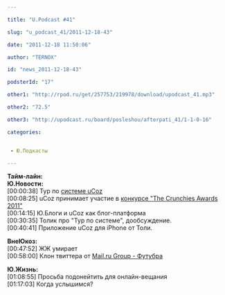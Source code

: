 ```yaml
---

title: "U.Podcast #41"

slug: "u_podcast_41/2011-12-18-43"

date: "2011-12-18 11:50:06"

author: "TERNOX"

id: "news_2011-12-18-43"

podsterId: "17"

other1: "http://rpod.ru/get/257753/219978/download/upodcast_41.mp3"

other2: "72.5"

other3: "http://upodcast.ru/board/posleshou/afterpati_41/1-1-0-16"

categories:


 - Ю.Подкасты

---
```

**Тайм-лайн:**  
**Ю.Новости:**  
\[00:00:38\] Тур по [системе uCoz](http://www.ucoz.ru/tour/ "http://www.ucoz.ru/tour/")  
\[00:08:25\] uCoz принимает участие в [конкурсе "The Crunchies Awards 2011"](http://forum.ucoz.ru/forum/26-38317 "http://forum.ucoz.ru/forum/26-38317")  
\[00:14:15\] Ю.Блоги и uCoz как блог-платформа  
\[00:30:35\] Толик про "Тур по системе", дообсуждение.  
\[00:40:41\] Приложение uCoz для iPhone от Толи.  
  
**ВнеЮкоз:**  
\[00:47:52\] ЖЖ умирает  
\[00:58:00\] Клон твиттера от [Mail.ru Group - Футубра](http://lenta.ru/news/2011/12/16/futubra/ "http://lenta.ru/news/2011/12/16/futubra/")  
  
**Ю.Жизнь:**  
\[01:08:55\] Просьба подонейтить для онлайн-вещания  
\[01:17:03\] Когда услышимся?